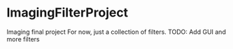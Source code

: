 # ImagingFilterProject
Imaging final project
For now, just a collection of filters.
TODO: Add GUI and more filters
